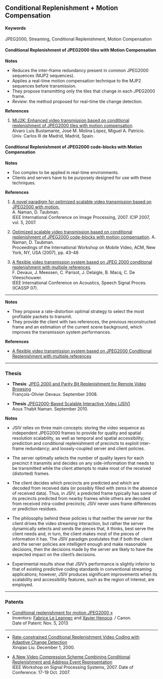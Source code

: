 ## Conditional Replenishment + Motion Compensation


#### Keywords
JPEG2000, Streaming, Conditional Replenishment, Motion Compensation


#### Conditional Replenishment of JPEG2000 tiles with Motion Compensation

**Notes** 

* Reduces the inter-frame redundancy present in common JPEG2000 sequences (MJP2 sequences).
* Applies a real-time motion compensation technique to the MJP2 sequences before transmission.
* They propose transmitting only the tiles that change in each JPEG2000 frame.
* *Review*: the method proposed for real-time tile change detection.

**References**  

1. [MIJ2K: Enhanced video transmission based on conditional replenishment of JPEG2000 tiles with motion compensation](http://www.sciencedirect.com/science/article/pii/S1047320311000253).  
Alvaro Luis Bustamante, José M. Molina López,  Miguel A. Patricio.  
Univ. Carlos III de Madrid, Madrid, Spain.  


#### Conditional Replenishment of JPEG2000 code-blocks with Motion Compensation

**Notes** 

* Too complex to be applied in real-time environments.
* Clients and servers have to be purposely designed for use with these techniques.


**References**  

1. [A novel paradigm for optimized scalable video transmission based on JPEG2000 with motion.](http://ieeexplore.ieee.org/stamp/stamp.jsp?tp=&arnumber=4379773)  
A. Naman, D. Taubman.  
IEEE International Conference on Image Processing, 2007. ICIP 2007, vol. 5, 2007.  


2. [Optimized scalable video transmission based on conditional replenishment of JPEG2000 code-blocks with motion compensation](http://delivery.acm.org/10.1145/1300000/1290061/p43-naman.pdf).  A. Naman, D. Taubman.  
Proceedings of the International Workshop on Mobile Video, ACM, New York, NY, USA (2007), pp. 43–48

3. [A flexible video transmission system based on JPEG 2000 conditional replenishment with multiple references](http://www.intopix.com/uploaded/Download%20Publications/intoPIX%20-%20A%20FLEXIBLE%20VIDEO%20TRANSMISSION%20SYSTEM%20BASED%20ON%20JPEG%202000%20CONDITIONAL%20REPLENISHMENTWITH%20MULTIPLE%20REFERENCES_FO_Devaux.pdf).  
F. Devaux, J. Meessen, C. Parisot, J. Delaigle, B. Macq, C. De Vleeschouwer.  
IEEE International Conference on Acoustics, Speech Signal Proces. (ICASSP 07).  


---

**Notes**

* They propose a rate-distortion optimal strategy to select the most profitable packets to transmit. 
* They provide the client with two references, the previous reconstructed frame and an estimation of the current scene background, which improves the transmission system performances.
 
**References**

* [A flexible video transmission system based on JPEG2000 Conditional Replenishment with multiple references](http://www.intopix.com/uploaded/Download%20Publications/intoPIX%20-%20A%20FLEXIBLE%20VIDEO%20TRANSMISSION%20SYSTEM%20BASED%20ON%20JPEG%202000%20CONDITIONAL%20REPLENISHMENTWITH%20MULTIPLE%20REFERENCES_FO_Devaux.pdf)

---

### Thesis

* **Thesis**: [JPEG 2000 and Parity Bit Replenishment for Remote Video Browsing](http://www.intopix.com/uploaded/Download%20Publications/intoPIX_JPEG%202000%20and%20Parity%20Bit%20Replenishment%20for%20Remote%20Video%20Browsing_Thesis_FO_Devaux.pdf)  
  François-Olivier Devaux. September 2008.

* **Thesis** [JPEG2000-Based Scalable Interactive Video (JSIV)](https://www.google.es/url?sa=t&rct=j&q=&esrc=s&source=web&cd=1&cad=rja&ved=0CDUQFjAA&url=http%3A%2F%2Funsworks.unsw.edu.au%2Ffapi%2Fdatastream%2Funsworks%3A9778%2FSOURCE02&ei=x0zqUoOfMqv07Abl_4G4Dw&usg=AFQjCNEd2CqPc-IbL2rKOa6Axr_JJw6aog&sig2=z8pLe5Lb2GOWY-1rvEvD0w&bvm=bv.60444564,d.ZGU)  
  Aous Thabit Naman. September 2010.

**Notes**

* JSIV relies on three main concepts: storing the video sequence as independent
JPEG2000 frames to provide for quality and spatial resolution scalability, as well as
temporal and spatial accessibility; prediction and conditional replenishment of precincts
to exploit inter-frame redundancy; and loosely-coupled server and client policies.

* The server optimally selects the number of quality layers for each precinct
it transmits and decides on any side-information that needs to be transmitted while the
client attempts to make most of the received (distorted) frames.

* The client decides which precincts are predicted and which are decoded from received data (or
possibly filled with zeros in the absence of received data). Thus, in JSIV, a predicted
frame typically has some of its precincts predicted from nearby frames while others
are decoded from received intra-coded precincts; JSIV never uses frame differences or
prediction residues.

* The philosophy behind these policies is that neither the server nor the client drives
the video streaming interaction, but rather the server dynamically selects and sends the
pieces that, it thinks, best serve the client needs and, in turn, the client makes most
of the pieces of information it has. The JSIV paradigm postulates that if both the
client and the server policies are intelligent enough and make reasonable decisions, then
the decisions made by the server are likely to have the expected impact on the client’s
decisions.

* Experimental results show that JSIV’s performance is slightly inferior to that of
existing predictive coding standards in conventional streaming applications; however,
JSIV produces significant improvements when its scalability and accessibility features,
such as the region of interest, are employed.

---

### Patents

* [Conditional replenishment for motion JPEG2000 &raquo;](http://www.google.com/patents/US8577157)  
  Inventors: [Fabrice Le Leannec](http://www.technicolor.com/en/talent/researcher/le-leannec) and [Xavier Henocq](http://www.informatik.uni-trier.de/~ley/pers/hd/h/Henocq:Xavier.html). / Canon.  
  Date of Patent: Nov. 5, 2013
  
---

* [Rate-constrained Conditional Replenishment Video Coding with Adaptive Change Detection](http://www.stanford.edu/class/ee368b/Projects/chiao/)  
  Xinqiao Liu. December 1, 2000.  

* [A New Video Compression Scheme Combining Conditional Replenishment and Address Event Representation](http://ieeexplore.ieee.org/xpls/abs_all.jsp?arnumber=4387612)  
  IEEE Workshop on Signal Processing Systems, 2007. Date of Conference: 17-19 Oct. 2007.
